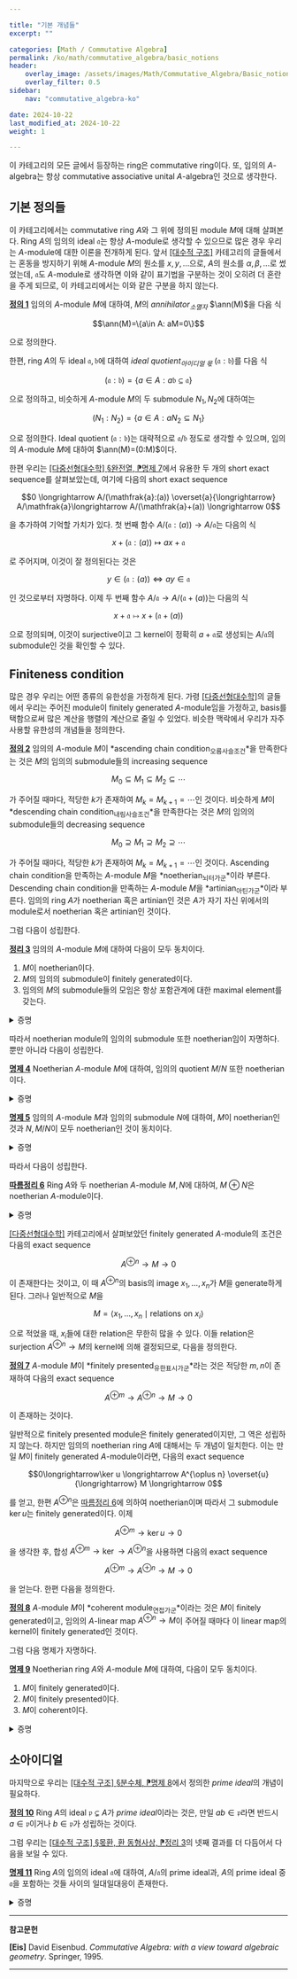 ```yaml
---

title: "기본 개념들"
excerpt: ""

categories: [Math / Commutative Algebra]
permalink: /ko/math/commutative_algebra/basic_notions
header:
    overlay_image: /assets/images/Math/Commutative_Algebra/Basic_notions.png
    overlay_filter: 0.5
sidebar: 
    nav: "commutative_algebra-ko"

date: 2024-10-22
last_modified_at: 2024-10-22
weight: 1

---
```


이 카테고리의 모든 글에서 등장하는 ring은 commutative ring이다. 또, 임의의 $A$-algebra는 항상 commutative associative unital $A$-algebra인 것으로 생각한다. 

## 기본 정의들

이 카테고리에서는 commutative ring $A$와 그 위에 정의된 module $M$에 대해 살펴본다. Ring $A$의 임의의 ideal $\mathfrak{a}$는 항상 $A$-module로 생각할 수 있으므로 많은 경우 우리는 $A$-module에 대한 이론을 전개하게 된다. 앞서 [\[대수적 구조\]](/ko/algebraic_structures/) 카테고리의 글들에서는 혼동을 방지하기 위해 $A$-module $M$의 원소를 $x,y,\ldots$으로, $A$의 원소를 $\alpha,\beta,\ldots$로 썼었는데, $\mathfrak{a}$도 $A$-module로 생각하면 이와 같이 표기법을 구분하는 것이 오히려 더 혼란을 주게 되므로, 이 카테고리에서는 이와 같은 구분을 하지 않는다. 

<div class="definition" markdown="1">

<ins id="def1">**정의 1**</ins> 임의의 $A$-module $M$에 대하여, $M$의 *annihilator<sub>소멸자</sub>* $\ann(M)$을 다음 식

$$\ann(M)=\{a\in A: aM=0\}$$

으로 정의한다. 

</div>

한편, ring $A$의 두 ideal $\mathfrak{a},\mathfrak{b}$에 대하여 *ideal quotient<sub>아이디얼 몫</sub>* $(\mathfrak{a}:\mathfrak{b})$를 다음 식

$$(\mathfrak{a}:\mathfrak{b})=\{a\in A: a\mathfrak{b}\subseteq \mathfrak{a}\}$$

으로 정의하고, 비슷하게 $A$-module $M$의 두 submodule $N_1,N_2$에 대하여는

$$(N_1:N_2)=\{a\in A: aN_2\subseteq N_1\}$$

으로 정의한다. Ideal quotient $(\mathfrak{a}:\mathfrak{b})$는 대략적으로 $\mathfrak{a}/\mathfrak{b}$ 정도로 생각할 수 있으며, 임의의 $A$-module $M$에 대하여 $\ann(M)=(0:M)$이다. 

한편 우리는 [\[다중선형대수학\] §완전열, ⁋명제 7](/ko/math/multilinear_algebra/exact_sequences#prop7)에서 유용한 두 개의 short exact sequence를 살펴보았는데, 여기에 다음의 short exact sequence

$$0 \longrightarrow A/(\mathfrak{a}:(a)) \overset{a}{\longrightarrow} A/\mathfrak{a}\longrightarrow A/(\mathfrak{a}+(a)) \longrightarrow 0$$

을 추가하여 기억할 가치가 있다. 첫 번째 함수 $A/(\mathfrak{a}:(a)) \rightarrow A/\mathfrak{a}$는 다음의 식

$$x+(\mathfrak{a}:(a))\mapsto ax+\mathfrak{a}$$

로 주어지며, 이것이 잘 정의된다는 것은

$$y\in (\mathfrak{a}:(a))\iff ay\in \mathfrak{a}$$

인 것으로부터 자명하다. 이제 두 번째 함수 $A/\mathfrak{a} \rightarrow A/(\mathfrak{a}+(a))$는 다음의 식

$$x+\mathfrak{a}\mapsto x+(\mathfrak{a}+(a))$$

으로 정의되며, 이것이 surjective이고 그 kernel이 정확히 $a+\mathfrak{a}$로 생성되는 $A/\mathfrak{a}$의 submodule인 것을 확인할 수 있다.

## Finiteness condition

많은 경우 우리는 어떤 종류의 유한성을 가정하게 된다. 가령 [\[다중선형대수학\]](/ko/multilinear_algebra)의 글들에서 우리는 주어진 module이 finitely generated $A$-module임을 가정하고, basis를 택함으로써 많은 계산을 행렬의 계산으로 줄일 수 있었다. 비슷한 맥락에서 우리가 자주 사용할 유한성의 개념들을 정의한다.

<div class="definition" markdown="1">

<ins id="def2">**정의 2**</ins> 임의의 $A$-module $M$이 *ascending chain condition<sub>오름사슬조건</sub>*을 만족한다는 것은 $M$의 임의의 submodule들의 increasing sequence

$$M_0\subseteq M_1\subseteq M_2\subseteq\cdots$$

가 주어질 때마다, 적당한 $k$가 존재하여 $M_k=M_{k+1}=\cdots$인 것이다. 비슷하게 $M$이 *descending chain condition<sub>내림사슬조건</sub>*을 만족한다는 것은 $M$의 임의의 submodule들의 decreasing sequence

$$M_0\supseteq M_1\supseteq M_2\supseteq\cdots$$

가 주어질 때마다, 적당한 $k$가 존재하여 $M_k=M_{k+1}=\cdots$인 것이다. Ascending chain condition을 만족하는 $A$-module $M$을 *noetherian<sub>뇌터가군</sub>*이라 부른다. Descending chain condition을 만족하는 $A$-module $M$을 *artinian<sub>아틴가군</sub>*이라 부른다. 임의의 ring $A$가 noetherian 혹은 artinian인 것은 $A$가 자기 자신 위에서의 module로서 noetherian 혹은 artinian인 것이다.

</div>

그럼 다음이 성립한다.

<div class="proposition" markdown="1">

<ins id="thm3">**정리 3**</ins> 임의의 $A$-module $M$에 대하여 다음이 모두 동치이다.

1. $M$이 noetherian이다.
2. $M$의 임의의 submodule이 finitely generated이다.
3. 임의의 $M$의 submodule들의 모임은 항상 포함관계에 대한 maximal element를 갖는다.

</div>
<details class="proof" markdown="1">
<summary>증명</summary>

우선 1번 조건을 가정하고 2번 조건을 보인다. 결론에 반하여 $M$이 finitely generated가 아닌 submodule $N$을 갖는다 가정하자. 그럼 $N$의 임의의 원소 $x_0\neq 0$을 택할 수 있으며, $N$이 finitely generated가 아니라는 사실로부터 $N\neq \langle x_1\rangle$이므로 $x_2\in N\setminus \langle x_1\rangle$을 택할 수 있다. 이를 계속 반복하여 $N$의 submodule들의 increasing sequence
  
$$\langle x_1\rangle\subsetneq \langle x_2\rangle\subsetneq\cdots$$

를 얻으며, 이들은 $M$의 submodule이기도 하므로 $M$이 noetherian이라는 가정에 모순이다.

이제 2번 조건을 가정하고 1번 조건을 보인다. $M$의 submodule들의 ascending chain

$$M_0\subseteq M_1\subseteq M_2\subseteq\cdots$$

이 주어졌다 하고 $M'=\bigcup M_k$라 하면 $M'$은 finitely generated이므로 $M'=\langle x_1,\ldots, x_n\rangle$이라 하자. 그럼 이제 각각의 $i$에 대하여, $k\_i$를 $x\_i\in N\_{k\_i}$가 성립하도록 잡을 수 있고 이제 이러한 $k_i$들 중 가장 큰 것은 반드시 $M'$과 같게 된다.

이제 1번 조건과 3번 조건이 동치임을 보인다. 우선 1번 조건이 만족된다면 이는 $M$의 임의의 submodule들의 모임이 주어질 때마다 ACC에 의하여 [\[집합론\] §선택공리, ⁋정리 4](/ko/math/set_theory/axiom_of_choice#thm4)의 전제조건이 만족되므로 3번이 성립하는 것이 자명하다. 거꾸로 3번 조건을 만족할 경우, $M$의 submodule들의 ascending chain

$$M_0\subseteq M_1\subseteq M_2\subseteq\cdots$$

이 주어졌을 때 이들 모임의 maximal element가 존재해야 하므로 1번 조건이 성립한다. 

</details>

따라서 noetherian module의 임의의 submodule 또한 noetherian임이 자명하다. 뿐만 아니라 다음이 성립한다.

<div class="proposition" markdown="1">

<ins id="prop4">**명제 4**</ins> Noetherian $A$-module $M$에 대하여, 임의의 quotient $M/N$ 또한 noetherian이다.

</div>
<details class="proof" markdown="1">
<summary>증명</summary>

$M/N$의 임의의 submodule은 $M$의 적당한 submodule $L$에 대하여 $L/N$의 꼴이고, 이제 $L$이 finitely generated이며 canonical surjection에 의하여 $L$의 generator들이 $L/N$을 generate하므로 자명하다.

</details>

<div class="proposition" markdown="1">

<ins id="prop5">**명제 5**</ins> 임의의 $A$-module $M$과 임의의 submodule $N$에 대하여, $M$이 noetherian인 것과 $N,M/N$이 모두 noetherian인 것이 동치이다.

</div>
<details class="proof" markdown="1">
<summary>증명</summary>

한쪽 방향은 이미 증명하였다. 따라서 $N, M/N$이 noetherian이라 가정하고 $M$이 noetherian임을 보이면 충분하다. $M$의 임의의 submodule $L$을 고정하자. 그럼 $L$의 $M/N$에서의 image $L/N$은 finitely generated이며, $L\cap N$ 또한 $N$의 submodul이므로 finitely generated이다. 이제 $x_1,\ldots, x_m\in L$을 $L/N$으로 보낸 것이 $L/N$의 generator가 된다 하고, $y_1,\ldots, y_n\in L\cap N$이 $L\cap N$의 generator라 하자. 그럼 임의의 $x\in L$에 대하여 

$$x\equiv \alpha_1x_1+\cdots+\alpha_m x_m\pmod{N}$$

이도록 하는 $\alpha_i\in A$들이 존재한다. 따라서 

$$x-\sum \alpha_i x_i\in L\cap N$$

이고, 이를 다시 $L\cap N$의 generator를 이용하여 적어주면 원하는 결과를 얻는다.

</details>

따라서 다음이 성립한다.

<div class="proposition" markdown="1">

<ins id="cor6">**따름정리 6**</ins> Ring $A$와 두 noetherian $A$-module $M,N$에 대하여, $M\oplus N$은 noetherian $A$-module이다.

</div>
<details class="proof" markdown="1">
<summary>증명</summary>

[명제 5](#prop5)를 $M\oplus N$과 그 submodule $M\oplus 0\cong M$에 대해 적용하면 된다.

</details>

[\[다중선형대수학\]](/ko/multilinear_algebra) 카테고리에서 살펴보았던 finitely generated $A$-module의 조건은 다음의 exact sequence

$$A^{\oplus n} \rightarrow M \rightarrow 0$$

이 존재한다는 것이고, 이 때 $A^{\oplus n}$의 basis의 image $x_1,\ldots, x_n$가 $M$을 generate하게 된다. 그러나 일반적으로 $M$을

$$M=\langle x_1,\ldots, x_n\mid \text{relations on $x_i$}\rangle$$

으로 적었을 때, $x_i$들에 대한 relation은 무한히 많을 수 있다. 이들 relation은 surjection $A^{\oplus n} \rightarrow M$의 kernel에 의해 결정되므로, 다음을 정의한다.

<div class="definition" markdown="1">

<ins id="def7">**정의 7**</ins> $A$-module $M$이 *finitely presented<sub>유한표시가군</sub>*라는 것은 적당한 $m,n$이 존재하여 다음의 exact sequence

$$A^{\oplus m} \rightarrow A^{\oplus n} \rightarrow M \rightarrow 0$$

이 존재하는 것이다. 

</div>

일반적으로 finitely presented module은 finitely generated이지만, 그 역은 성립하지 않는다. 하지만 임의의 noetherian ring $A$에 대해서는 두 개념이 일치한다. 이는 만일 $M$이 finitely generated $A$-module이라면, 다음의 exact sequence

$$0\longrightarrow\ker u \longrightarrow A^{\oplus n} \overset{u}{\longrightarrow} M \longrightarrow 0$$

를 얻고, 한편 $A^{\oplus n}$은 [따름정리 6](#cor6)에 의하여 noetherian이며 따라서 그 submodule $\ker u$는 finitely generated이다. 이제

$$A^{\oplus m} \rightarrow \ker u \rightarrow 0$$

을 생각한 후, 합성 $A^{\oplus m} \rightarrow \ker \rightarrow A^{\oplus n}$을 사용하면 다음의 exact sequence

$$A^{\oplus m} \rightarrow A^{\oplus n} \rightarrow M \rightarrow 0$$

을 얻는다. 한편 다음을 정의한다.

<div class="definition" markdown="1">

<ins id="def8">**정의 8**</ins> $A$-module $M$이 *coherent module<sub>연접가군</sub>*이라는 것은 $M$이 finitely generated이고, 임의의 $A$-linear map $A^{\oplus n} \rightarrow M$이 주어질 때마다 이 linear map의 kernel이 finitely generated인 것이다.

</div>

그럼 다음 명제가 자명하다.

<div class="proposition" markdown="1">

<ins id="prop9">**명제 9**</ins> Noetherian ring $A$와 $A$-module $M$에 대하여, 다음이 모두 동치이다.

1. $M$이 finitely generated이다.
2. $M$이 finitely presented이다.
3. $M$이 coherent이다.

</div>
<details class="proof" markdown="1">
<summary>증명</summary>

1번 조건과 2번 조건이 동치인 것은 이미 살펴보았다. 또, 정의에 의해 coherent $A$-module은 항상 finitely generated이다. 따라서 $M$이 finitely generated인 것을 가정하고 $M$이 coherent라는 것을 보이면 충분하다. 이는 임의의 $A$-linear map $A^{\oplus n}\rightarrow M$이 주어졌을 때, 이 linear map의 kernel은 $A^{\oplus n}$의 submodule이고, 여기에 [명제 5](#prop5)를 적용하여 얻어진다.

</details>

## 소아이디얼

마지막으로 우리는 [\[대수적 구조\] §분수체, ⁋명제 8](/ko/math/algebraic_structures/field_of_fractions#prop8)에서 정의한 *prime ideal*의 개념이 필요하다. 

<div class="definition" markdown="1">

<ins id="def10">**정의 10**</ins> Ring $A$의 ideal $\mathfrak{p}\subsetneq A$가 *prime ideal*이라는 것은, 만일 $ab\in \mathfrak{p}$라면 반드시 $a\in \mathfrak{p}$이거나 $b\in \mathfrak{p}$가 성립하는 것이다.

</div>

그럼 우리는 [\[대수적 구조\] §몫환, 환 동형사상, ⁋정리 3](/ko/math/algebraic_structures/quotient_rings#thm3)의 넷째 결과를 더 다듬어서 다음을 보일 수 있다.

<div class="proposition" markdown="1">

<ins id="prop11">**명제 11**</ins> Ring $A$의 임의의 ideal $\mathfrak{a}$에 대하여, $A/\mathfrak{a}$의 prime ideal과, $A$의 prime ideal 중 $\mathfrak{a}$을 포함하는 것들 사이의 일대일대응이 존재한다.

</div>
<details class="proof" markdown="1">
<summary>증명</summary>

[\[대수적 구조\] §몫환, 환 동형사상, ⁋정리 3](/ko/math/algebraic_structures/quotient_rings#thm3)의 셋째 결과에 의하여, $\mathfrak{a}\subseteq \mathfrak{p}\subseteq A$에 대하여

$$A/\mathfrak{p}\cong \frac{A/\mathfrak{a}}{\mathfrak{p}/\mathfrak{a}}$$

이 성립하며, 그 후 [\[대수적 구조\] §분수체, ⁋명제 8](/ko/math/algebraic_structures/field_of_fractions#prop8)의 동치조건을 사용하면 된다. 

</details>

---

**참고문헌**

**[Eis]** David Eisenbud. *Commutative Algebra: with a view toward algebraic geometry*. Springer, 1995.

---